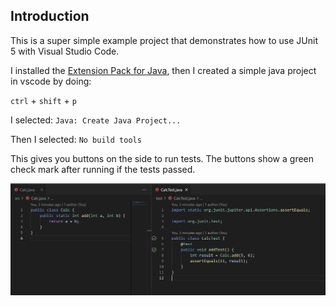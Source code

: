 ## Introduction

This is a super simple example project that demonstrates how to use JUnit 5 with Visual Studio Code.

I installed the [Extension Pack for Java](https://marketplace.visualstudio.com/items?itemName=vscjava.vscode-java-pack),
then I created a simple java project in vscode by doing:

`ctrl` + `shift` + `p`

I selected: `Java: Create Java Project...`

Then I selected: `No build tools`

This gives you buttons on the side to run tests. The buttons show a green check mark after running
if the tests passed.

![Screenshot of Java tests in VS Code](screenshot.png)
